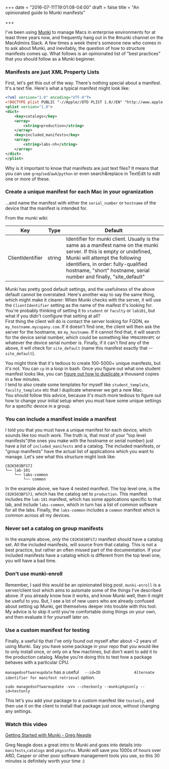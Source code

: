 +++
date = "2016-07-11T19:01:08-04:00"
draft = false
title = "An opinionated guide to Munki manifests"

+++

I've been using [Munki](https://github.com/munki/munki) to manage Macs in enterprise environments for at least three years now, and frequently hang out in the #munki channel on the MacAdmins Slack. A few times a week there's someone new who comes in to ask about Munki, and inevitably, the question of how to structure manifests comes up. What follows is an opinionated list of "best practices" that you should follow as a Munki beginner.

### Manifests are just XML Property Lists
First, let's get this out of the way. There's nothing special about a manifest. It's a text file.
Here's what a typical manifest might look like:
```xml
<?xml version="1.0" encoding="UTF-8"?>
<!DOCTYPE plist PUBLIC "-//Apple//DTD PLIST 1.0//EN" "http://www.apple.com/DTDs/PropertyList-1.0.dtd">
<plist version="1.0">
<dict>
    <key>catalogs</key>
    <array>
        <string>production</string>
    </array>
    <key>included_manifests</key>
    <array>
        <string>labs-nh</string>
    </array>
</dict>
</plist>
```

Why is it important to know that manifests are just text files? It means that you can use `grep`/`sed`/`awk`/`python` or even search&replace in TextEdit to edit one or more of these.

### Create a unique manifest for each Mac in your ogranization
...and name the manifest with either the `serial_number` or `hostname` of the device that the manifest is intended for.

From the munki wiki:

| Key | Type | Default|
|-----|------|--------|
|ClientIdentifier	|string		| Identifier for munki client. Usually is the same as a manifest name on the munki server. If this is empty or undefined, Munki will attempt the following identifiers, in order: fully-qualified hostname, "short" hostname, serial number and finally, "site_default"|

Munki has pretty good default settings, and the usefulness of the above default cannot be overstated. Here's another way to say the same thing, which might make it clearer:
When Munki checks with the server, it will use the `ClientIdentifier` setting as the name of the maifest it's looking for.
You're probably thinking of setting it to `student` or `faculty` or `lab101`, but what if you didn't configure that setting at all?  
First thing the client will do is contact the server looking for FQDN, ex `my_hostname.mycopany.com`. If it doesn't find one, the client will then ask the server for the hostname, ex `my_hostname`. If it cannot find that, it will search for the device serial number, which could be something like `YM94209V4PC` or whatever the device serial number is. Finally, if it can't find any of the above, it will check for `site_default` (name this manifest exactly that -- `site_default`).

You might think that it's tedious to create 100-5000+ unique manifests, but it's not. You can `cp` in a loop in bash. Once you figure out what one student manifest looks like, you can [figure out how to duplicate ](http://unix.stackexchange.com/questions/10856/copy-multiple-files-and-append-to-end-of-filename) a thousand copies in a few minutes.  
I tend to also create some templates for myself like `student_template`, `faculty_template` etc that I duplicate whenever we get a new Mac.  
You should follow this advice, because it's much more tedious to figure out how to change your initial setup when you must have some unique settings for a specific device in a group.

### You can include a manifest inside a manifest
I told you that you must have a unique manifest for each device, which sounds like too much work. The truth is, that most of your "top level manifests"(the ones you make with the hostname or serial number) just have a list of `included_manifests` and a catalog. The included manifests, or "group manifests" have the actual list of applications which you want to manage. Let's see what this structure might look like:

```
C02K503BFS7J
└── lab-101
    └── labs-common
        └── common
```

In the example above, we have 4 nested manifest. The top level one, is the `C02K503BFS7J`, which has the catalog set to `production`. This manifest includes the `lab-101` manifest, which has some applications specific to that lab, and include `labs-common`, which in turn has a list of common software for all the labs. Finally, the `labs-common` includes a `common` manifest which is common across all my devices.

### Never set a catalog on group manifests
In the example above, *only* the `C02K503BFS7J` manifest should have a catalog set. All the included manifests, will source from that catalog.
This is not a best practice, but rather an often missed part of the documentation. If your included manifests have a catalog which is different from the top level one, you will have a bad time.

### Don't use munki-enroll
Remember, I said this would be an opinionated blog post. `munki-enroll` is a server/client tool which aims to automate some of the things I've described above. If you already know how it works, and know Munki well, then it might be useful to you. But, I see a lot of new users who are already confused about setting up Munki, get themselves deeper into trouble with this tool. My advice is to skip it until you're comfortable doing things on your own, and then evaluate it for yourself later on.

### Use a custom manifest for testing
Finally, a useful tip that I've only found out myself after about ~2 years of using Munki. Say you have some package in your repo that you would like to only install once, or only on a few machines, but don't want to add it to the production catalog. Maybe you're doing this to test how a package behaves with a particular CPU.

`managedsoftwareupdate` has a useful `  --id=ID               Alternate identifier for manifest retrieval` option.

```
sudo managedsoftwareupdate -vvv --checkonly --munkipkgsonly --id=testonly
```
This let's you add your package to a custom manifest like `testonly`, and then use it on the client to install that package just once, without changing any settings.

### Watch this video
[Getting Started with Munki - Greg Neagle](http://macdevops.ca/MDO2015/greg/NewStandardPlayer.html?plugin=HTML5)

Greg Neagle does a great intro to Munki and goes into details into `manifests`,`catalogs` and `pkgsinfos`. Munki will save you 1000s of hours over ARD, Casper or other poor software management tools you use, so this 30 minutes is definitely worth your time :)
